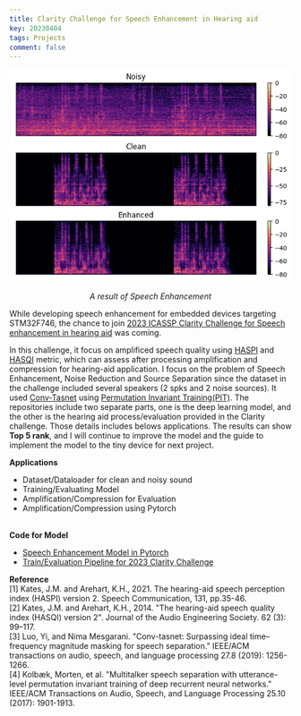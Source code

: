 ```yaml
---
title: Clarity Challenge for Speech Enhancement in Hearing aid
key: 20230404
tags: Projects
comment: false
---
```

<!-- <div class="projects__article__right">
{% include image.html url="/assets/images/project/speech-enhancement.png"  
%}
</div> -->
<p>
    <p align="center">
        <img src="/assets/images/project/result-speech-enhancment-ha.png" >
    </p> 
    <p align="center">
        <em> A result of Speech Enhancement </em>
    </p>
</p>

While developing speech enhancement for embedded devices targeting STM32F746, the chance to join <a href="https://claritychallenge.org/docs/icassp2023/icassp2023_intro">2023 ICASSP Clarity Challenge for Speech enhancement in hearing aid</a> was coming. <br>

In this challenge, it focus on amplificed speech quality using <a href="https://www.sciencedirect.com/science/article/abs/pii/S0167639320300431">HASPI</a> and <a href="https://www.aes.org/e-lib/browse.cfm?elib=17126">HASQI</a> metric, which can assess after processing amplification and compression for hearing-aid application. I focus on the problem of Speech Enhancement, Noise Reduction and Source Separation since the dataset in the challenge included several speakers (2 spks and 2 noise sources). It used <a href="https://ieeexplore.ieee.org/abstract/document/8707065">Conv-Tasnet</a> using <a href="https://ieeexplore.ieee.org/abstract/document/7979557">Permutation Invariant Training(PIT)</a>. The repositories include two separate parts, one is the deep learning model, and the other is the hearing aid process/evaluation provided in the Clarity challenge. Those details includes belows applications. The results can show **Top 5 rank**, and I will continue to improve the model and the guide to implement the model to the tiny device for next project.

**Applications**
- Dataset/Dataloader for clean and noisy sound
- Training/Evaluating Model
- Amplification/Compression for Evaluation
- Amplification/Compression using Pytorch
<br><br>

**Code for Model**
- <a href="https://github.com/ooshyun/Speech-Enhancement-Pytorch">Speech Enhancement Model in Pytorch</a> <br>
- <a href="https://github.com/ooshyun/ClarityChallenge2023">Train/Evaluation Pipeline for 2023 Clarity Challenge</a> <br>

**Reference**<br>
[1] Kates, J.M. and Arehart, K.H., 2021. The hearing-aid speech perception index (HASPI) version 2. Speech Communication, 131, pp.35-46. <br>
[2] Kates, J.M. and Arehart, K.H., 2014. "The hearing-aid speech quality index (HASQI) version 2". Journal of the Audio Engineering Society. 62 (3): 99–117. <br>
[3] Luo, Yi, and Nima Mesgarani. "Conv-tasnet: Surpassing ideal time–frequency magnitude masking for speech separation." IEEE/ACM transactions on audio, speech, and language processing 27.8 (2019): 1256-1266. <br>
[4] Kolbæk, Morten, et al. "Multitalker speech separation with utterance-level permutation invariant training of deep recurrent neural networks." IEEE/ACM Transactions on Audio, Speech, and Language Processing 25.10 (2017): 1901-1913. <br>


